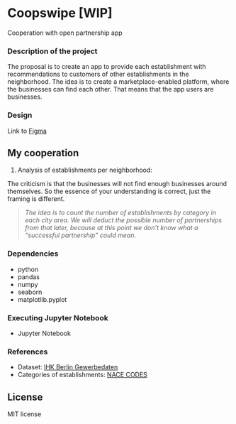 # Coopswipe [WIP]
Cooperation with open partnership app


### Description of the project

The proposal is to create an app to provide each establishment with recommendations to customers of other establishments in the neighborhood.
The idea is to create a marketplace-enabled platform, where the businesses can find each other. That means that the app users are businesses.

### Design
Link to [Figma](https://www.figma.com/proto/Ss5EDyrasg0NWrJeOu3mWs/Coopswipe?type=design&node-id=278-549&t=9oeQryOOEnvNMXsV-0&scaling=contain&page-id=123%3A917&starting-point-node-id=278%3A549https://www.figma.com/proto/Ss5EDyrasg0NWrJeOu3mWs/Coopswipe?type=design&node-id=278-549&t=9oeQryOOEnvNMXsV-0&scaling=contain&page-id=123%3A917&starting-point-node-id=278%3A549)

## My cooperation
1. Analysis of establishments per neighborhood:

  The criticism is that the businesses will not find enough businesses around themselves. So the essence of your understanding is correct, just the framing is different.
  > *The idea is to count the number of establishments by category in each city area. We will deduct the possible number of partnerships from that later, because at this point we don’t know what a “successful partnership” could mean.*

### Dependencies

* python
* pandas
* numpy
* seaborn
* matplotlib.pyplot


### Executing Jupyter Notebook

* Jupyter Notebook

### References
* Dataset: [IHK Berlin Gewerbedaten](https://github.com/IHKBerlin/IHKBerlin_Gewerbedaten)
* Categories of establishments: [NACE CODES](https://ec.europa.eu/competition/mergers/cases/index/nace_all.html)


## License

MIT license
